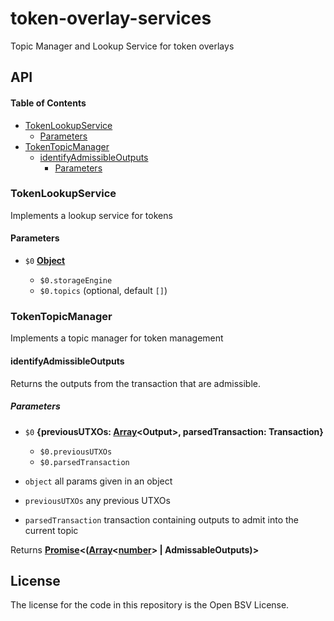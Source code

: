 # token-overlay-services

Topic Manager and Lookup Service for token overlays

## API

<!-- Generated by documentation.js. Update this documentation by updating the source code. -->

#### Table of Contents

*   [TokenLookupService](#tokenlookupservice)
    *   [Parameters](#parameters)
*   [TokenTopicManager](#tokentopicmanager)
    *   [identifyAdmissibleOutputs](#identifyadmissibleoutputs)
        *   [Parameters](#parameters-1)

### TokenLookupService

Implements a lookup service for tokens

#### Parameters

*   `$0` **[Object](https://developer.mozilla.org/docs/Web/JavaScript/Reference/Global_Objects/Object)**&#x20;

    *   `$0.storageEngine` &#x20;
    *   `$0.topics`   (optional, default `[]`)

### TokenTopicManager

Implements a topic manager for token management

#### identifyAdmissibleOutputs

Returns the outputs from the transaction that are admissible.

##### Parameters

*   `$0` **{previousUTXOs: [Array](https://developer.mozilla.org/docs/Web/JavaScript/Reference/Global_Objects/Array)\<Output>, parsedTransaction: Transaction}**&#x20;

    *   `$0.previousUTXOs` &#x20;
    *   `$0.parsedTransaction` &#x20;
*   `object`  all params given in an object
*   `previousUTXOs`  any previous UTXOs
*   `parsedTransaction`  transaction containing outputs to admit into the current topic

Returns **[Promise](https://developer.mozilla.org/docs/Web/JavaScript/Reference/Global_Objects/Promise)<([Array](https://developer.mozilla.org/docs/Web/JavaScript/Reference/Global_Objects/Array)<[number](https://developer.mozilla.org/docs/Web/JavaScript/Reference/Global_Objects/Number)> | AdmissableOutputs)>**&#x20;

## License

The license for the code in this repository is the Open BSV License.
